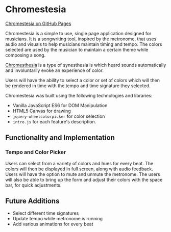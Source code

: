 # Chromestesia

[Chromestesia on GitHub Pages](https://pedropreciado.github.io/chromestesia/)

Chromestesia is a simple to use, single page application designed for musicians. It is a songwriting tool, inspired by the metronome, that uses audio and visuals to help musicians maintain timing and tempo. The colors selected are used by the musician to maintain a certain theme while composing a song.

[Chromesthesia](https://en.wikipedia.org/wiki/Chromesthesia) is a type of synesthesia is which heard sounds automatically and involuntarily evoke an experience of color.

Users will have the ability to select a color or set of colors which will then be rendered in time with the tempo and time signature they selected.

Chromestesia was built using the following technologies and libraries:
+ Vanilla JavaScript ES6 for DOM Manipulation
+ HTML5 Canvas for drawing
+ `jquery-wheelcolorpicker` for color selection
+ `intro.js` for each feature's description.

## Functionality and Implementation

### Tempo and Color Picker

Users can select from a variety of colors and hues for every beat. The colors will then be displayed in full screen, along with audio feedback. Users will have the option to mute and unmute the metronome. The users will also be able to bring up the form and adjust their colors with the space bar, for quick adjustments.


## Future Additions
+ Select different time signatures
+ Update tempo while metronome is running
+ Add various animations for every beat
